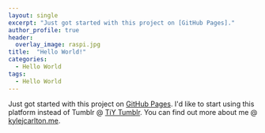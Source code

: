 ```yaml
---
layout: single
excerpt: "Just got started with this project on [GitHub Pages]."
author_profile: true
header:
  overlay_image: raspi.jpg
title:  "Hello World!"
categories:
  - Hello World
tags:
  - Hello World
---
```


Just got started with this project on [GitHub Pages]. I'd like to start using this platform instead of Tumblr @ [TiY Tumblr].
You can find out more about me @ [kylejcarlton.me].

[TiY Tumblr]: http://techiys.com
[kylejcarlton.me]: http://kylejcarlton.me
[GitHub Pages]: https://pages.github.com/
